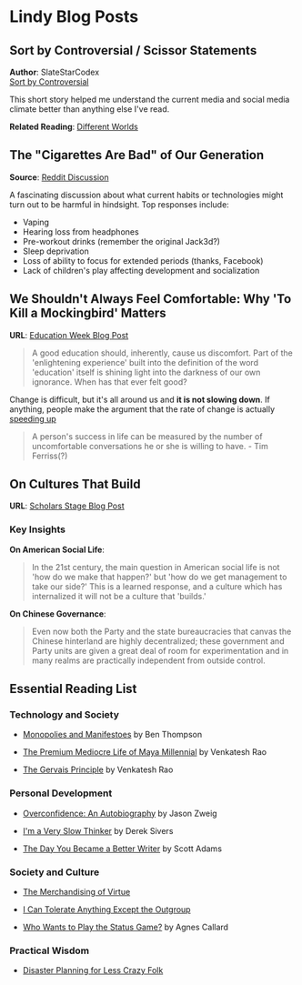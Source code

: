 # Lindy Blog Posts

## Sort by Controversial / Scissor Statements
**Author**: SlateStarCodex  
[Sort by Controversial](https://slatestarcodex.com/2018/10/30/sort-by-controversial/)

This short story helped me understand the current media and social media climate better than anything else I've read.

**Related Reading**: [Different Worlds](https://slatestarcodex.com/2017/10/02/different-worlds/)

## The "Cigarettes Are Bad" of Our Generation
**Source**: [Reddit Discussion](https://www.reddit.com/r/AskReddit/comments/6t1ntr/what_will_be_the_turns_out_cigarettes_are_bad_for/)

A fascinating discussion about what current habits or technologies might turn out to be harmful in hindsight. Top responses include:

- Vaping
- Hearing loss from headphones
- Pre-workout drinks (remember the original Jack3d?)
- Sleep deprivation
- Loss of ability to focus for extended periods (thanks, Facebook)
- Lack of children's play affecting development and socialization

## We Shouldn't Always Feel Comfortable: Why 'To Kill a Mockingbird' Matters
**URL**: [Education Week Blog Post](http://blogs.edweek.org/teachers/intersection-culture-and-race-in-education/2017/10/we-shouldnt-always-feel-comfortable-why-mockingbird-matters.html)

> A good education should, inherently, cause us discomfort. Part of the 'enlightening experience' built into the definition of the word 'education' itself is shining light into the darkness of our own ignorance. When has that ever felt good?

Change is difficult, but it's all around us and **it is not slowing down**. If anything, people make the argument that the rate of change is actually [speeding up](https://www.amazon.com/Singularity-Near-Humans-Transcend-Biology/dp/0143037889)

> A person's success in life can be measured by the number of uncomfortable conversations he or she is willing to have. - Tim Ferriss(?)

## On Cultures That Build
**URL**: [Scholars Stage Blog Post](https://scholars-stage.blogspot.com/2020/06/on-cultures-that-build.html)

### Key Insights

**On American Social Life**:
> In the 21st century, the main question in American social life is not 'how do we make that happen?' but 'how do we get management to take our side?' This is a learned response, and a culture which has internalized it will not be a culture that 'builds.'

**On Chinese Governance**:
> Even now both the Party and the state bureaucracies that canvas the Chinese hinterland are highly decentralized; these government and Party units are given a great deal of room for experimentation and in many realms are practically independent from outside control.

## Essential Reading List

### Technology and Society
- [Monopolies and Manifestoes](https://stratechery.com/2017/manifestos-and-monopolies/) by Ben Thompson

- [The Premium Mediocre Life of Maya Millennial](https://www.ribbonfarm.com/2017/08/17/the-premium-mediocre-life-of-maya-millennial/) by Venkatesh Rao

- [The Gervais Principle](https://www.amazon.com/gp/product/B00F9IV64W/ref=as_li_ss_tl) by Venkatesh Rao

### Personal Development
- [Overconfidence: An Autobiography](https://jasonzweig.com/overconfidence-an-autobiography/) by Jason Zweig

- [I'm a Very Slow Thinker](https://sivers.org/slow) by Derek Sivers

- [The Day You Became a Better Writer](https://dilbertblog.typepad.com/the_dilbert_blog/2007/06/the_day_you_bec.html) by Scott Adams

### Society and Culture
- [The Merchandising of Virtue](https://medium.com/incerto/the-merchandising-of-virtue-b548762658f0)

- [I Can Tolerate Anything Except the Outgroup](https://slatestarcodex.com/2014/09/30/i-can-tolerate-anything-except-the-outgroup/)

- [Who Wants to Play the Status Game?](https://thepointmag.com/examined-life/who-wants-to-play-the-status-game-agnes-callard/) by Agnes Callard

### Practical Wisdom
- [Disaster Planning for Less Crazy Folk](https://lcamtuf.coredump.cx/prep/)
